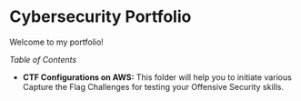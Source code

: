 # Cybersecurity Portfolio
Welcome to my portfolio!

*Table of Contents*
- **CTF Configurations on AWS:** This folder will help you to initiate various Capture the Flag Challenges for testing your Offensive Security skills. 
